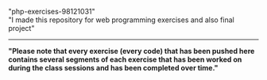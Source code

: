 "php-exercises-98121031"<br>"I made this repository for web programming exercises and also final project"

---
**"Please note that every exercise (every code) that has been pushed here contains several segments of each exercise that has been worked on during the class sessions and has been completed over time."**
